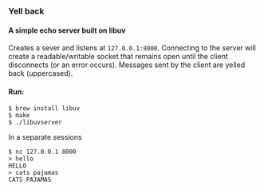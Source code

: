 ### Yell back
#### A simple echo server built on libuv

Creates a sever and listens at `127.0.0.1:8000`. Connecting to the server will create a readable/writable socket that remains open until the client disconnects (or an error occurs). Messages sent by the client are yelled back (uppercased).

#### Run:

```
$ brew install libuv
$ make
$ ./libuvserver
```
In  a separate sessions
```
$ nc 127.0.0.1 8000
> hello
HELLO
> cats pajamas
CATS PAJAMAS
```
